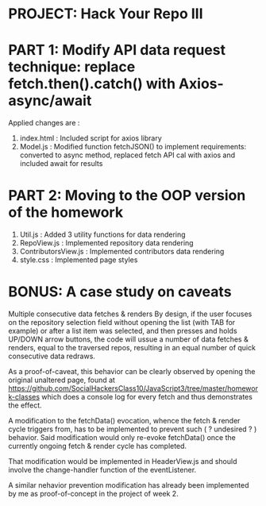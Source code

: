 
PROJECT: Hack Your Repo III
=====================


PART 1: Modify API data request technique: replace fetch.then().catch() with Axios-async/await
=====================
Applied changes are :
1.  index.html :     Included script for axios library
2.  Model.js :       Modified function fetchJSON() to implement requirements:
converted to async method, replaced fetch API cal with axios and included await for results


PART 2: Moving to the OOP version of the homework
=====================
1.  Util.js :                Added 3 utility functions for data rendering
2.  RepoView.js :            Implemented repository data rendering
3.  ContributorsView.js :    Implemented contributors data rendering
4.  style.css :              Implemented page styles


BONUS: A case study on caveats
=====================
Multiple consecutive data fetches & renders
By design, if the user focuses on the repository selection field without opening the list (with TAB for example) or after a list item was selected, and then presses and holds UP/DOWN arrow buttons, the code will ussue a number of data fetches & renders, equal to the traversed repos, resulting in an equal number of quick consecutive data redraws.

As a proof-of-caveat, this behavior can be clearly observed by opening the original unaltered page, found at
https://github.com/SocialHackersClass10/JavaScript3/tree/master/homework-classes
which does a console log for every fetch and thus demonstrates the effect.

A modification to the fetchData() evocation, whence the fetch & render cycle triggers from, has to be implemented to prevent such ( ? undesired ? ) behavior. Said modification would only re-evoke fetchData() once the currently ongoing fetch & render cycle has completed.

That modification would be implemented in HeaderView.js and should involve the change-handler function of the eventListener.

A similar nehavior prevention modification has already been implemented by me as proof-of-concept in the project of week 2.

